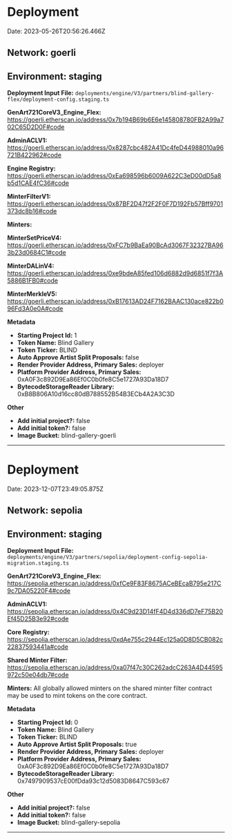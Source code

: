 # Deployment

Date: 2023-05-26T20:56:26.466Z

## **Network:** goerli

## **Environment:** staging

**Deployment Input File:** `deployments/engine/V3/partners/blind-gallery-flex/deployment-config.staging.ts`

**GenArt721CoreV3_Engine_Flex:** https://goerli.etherscan.io/address/0x7b194B69b6E6e145808780FB2A99a702C65D2D0F#code

**AdminACLV1:** https://goerli.etherscan.io/address/0x8287cbc482A41Dc4feD44988010a96721B422962#code

**Engine Registry:** https://goerli.etherscan.io/address/0xEa698596b6009A622C3eD00dD5a8b5d1CAE4fC36#code

**MinterFilterV1:** https://goerli.etherscan.io/address/0x87BF2D47f2F2F0F7D192Fb57Bff9701373dc8b16#code

**Minters:**

**MinterSetPriceV4:** https://goerli.etherscan.io/address/0xFC7b9BaEa90BcAd3067F32327BA963b23d0684C1#code

**MinterDALinV4:** https://goerli.etherscan.io/address/0xe9bdeA85fed106d6882d9d6851f7f3A5886B1FB0#code

**MinterMerkleV5:** https://goerli.etherscan.io/address/0xB17613AD24F7162BAAC130ace822b096Fd3A0e0A#code

**Metadata**

- **Starting Project Id:** 1
- **Token Name:** Blind Gallery
- **Token Ticker:** BLIND
- **Auto Approve Artist Split Proposals:** false
- **Render Provider Address, Primary Sales:** deployer
- **Platform Provider Address, Primary Sales:** 0xA0F3c892D9Ea86Ef0C0b0fe8C5e1727A93Da18D7
- **BytecodeStorageReader Library:** 0xB8B806A10d16cc80dB788552B54B3ECb4A2A3C3D

**Other**

- **Add initial project?:** false
- **Add initial token?:** false
- **Image Bucket:** blind-gallery-goerli

---

# Deployment

Date: 2023-12-07T23:49:05.875Z

## **Network:** sepolia

## **Environment:** staging

**Deployment Input File:** `deployments/engine/V3/partners/sepolia/deployment-config-sepolia-migration.staging.ts`

**GenArt721CoreV3_Engine_Flex:** https://sepolia.etherscan.io/address/0xfCe9F83F8675ACeBEcaB795e217C9c7DA05220F4#code

**AdminACLV1:** https://sepolia.etherscan.io/address/0x4C9d23D14fF4D4d336dD7eF75B20Ef45D25B3e92#code

**Core Registry:** https://sepolia.etherscan.io/address/0xdAe755c2944Ec125a0D8D5CB082c22837593441a#code

**Shared Minter Filter:** https://sepolia.etherscan.io/address/0xa07f47c30C262adcC263A4D44595972c50e04db7#code

**Minters:** All globally allowed minters on the shared minter filter contract may be used to mint tokens on the core contract.

**Metadata**

- **Starting Project Id:** 0
- **Token Name:** Blind Gallery
- **Token Ticker:** BLIND
- **Auto Approve Artist Split Proposals:** true
- **Render Provider Address, Primary Sales:** deployer
- **Platform Provider Address, Primary Sales:** 0xA0F3c892D9Ea86Ef0C0b0fe8C5e1727A93Da18D7
- **BytecodeStorageReader Library:** 0x7497909537cE00fDda93c12d5083D8647C593c67

**Other**

- **Add initial project?:** false
- **Add initial token?:** false
- **Image Bucket:** blind-gallery-sepolia

---
